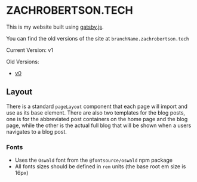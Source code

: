 # ZACHROBERTSON.TECH

This is my website built using [gatsby.js](https://www.gatsbyjs.com/).

You can find the old versions of the site at `branchName.zachrobertson.tech`

Current Version: v1

Old Versions:
  - [v0](https://github.com/zachrobertson/zachrobertson.tech/tree/v0)

## Layout

There is a standard `pageLayout` component that each page will import and use as its base element. There are also two templates for the blog posts, one is for the abbreviated post containers on the home page and the blog page, while the other is the actual full blog that will be shown when a users navigates to a blog post.

### Fonts

- Uses the `Oswald` font from the `@fontsource/oswald` npm package
- All fonts sizes should be defined in `rem` units (the base root em size is 16px)

